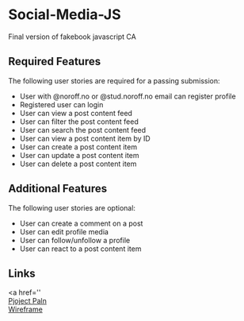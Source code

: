 # Social-Media-JS
Final version of fakebook javascript CA 

## Required Features
The following user stories are required for a passing submission:
<ul>
<li> User with @noroff.no or @stud.noroff.no email can register profile </li>
<li> Registered user can login </li>
<li> User can view a post content feed </li>
<li> User can filter the post content feed </li>
<li> User can search the post content feed </li>
<li> User can view a post content item by ID </li>
<li> User can create a post content item </li>
<li> User can update a post content item </li>
<li> User can delete a post content item </li>
</ul>

## Additional Features
The following user stories are optional:
<ul>
<li>User can create a comment on a post</li>
<li>User can edit profile media</li>
<li>User can follow/unfollow a profile</li>
<li>User can react to a post content item</li>
</ul>

## Links

<a href=''</a><br>
<a href=''>Pjoject Paln </a><br>
<a href=''>Wireframe </a><br>
